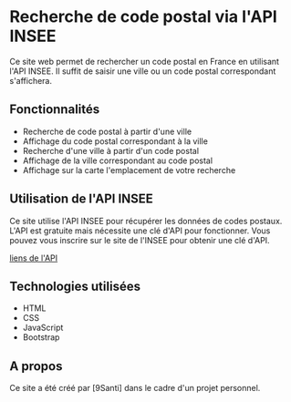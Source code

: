 # Recherche de code postal via l'API INSEE

Ce site web permet de rechercher un code postal en France en utilisant l'API INSEE. Il suffit de saisir une ville ou un code postal correspondant s'affichera.

## Fonctionnalités

- Recherche de code postal à partir d'une ville
- Affichage du code postal correspondant à la ville
- Recherche d'une ville à partir d'un code postal
- Affichage de la ville correspondant au code postal
- Affichage sur la carte l'emplacement de votre recherche

## Utilisation de l'API INSEE

Ce site utilise l'API INSEE pour récupérer les données de codes postaux. L'API est gratuite mais nécessite une clé d'API pour fonctionner. Vous pouvez vous inscrire sur le site de l'INSEE pour obtenir une clé d'API.

[liens de l'API](https://api.gouv.fr/guides/autocompleter-geo)

## Technologies utilisées

- HTML
- CSS
- JavaScript
- Bootstrap

## A propos

Ce site a été créé par [9Santi] dans le cadre d'un projet personnel.
